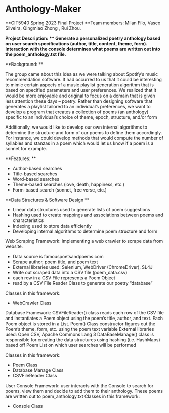 # Anthology-Maker
**CIT5940 Spring 2023 Final Project
**Team members: Milan Filo, Vasco Silveira, Qingmiao Zhong , Rui Zhou.


**Project Description:
**
Generate a personalized poetry anthology based on user search specifications (author, title, content, theme, form). 
Interaction with the console determines what poems are written out into the poem_anthology.txt file.**


**Background:
**

The group came about this idea as we were talking about Spotify’s music recommendation software. It had occurred to us that it could be interesting to mimic certain aspects of a music playlist generation algorithm that is based on specified parameters and user preferences.
We realized  that it would be more enjoyable and original to focus on a domain that is given less attention these days – poetry.
Rather than designing software that generates a playlist tailored to an individual’s preferences, we want to develop a program that creates a collection of poems (an anthology) specific to an individual’s choice of theme, epoch, structure, and/or form

Additionally, we would like to develop our own internal algorithms to determine the structure and form of our poems to define them accordingly. For instance, we could develop methods that would compute the number of syllables and stanzas in a poem which would let us know if a poem is a sonnet for example.


**Features:
**

- Author-based searches
- Title-based searches
- Word-based searches
- Theme-based searches (love, death, happiness, etc.)
- Form-based search (sonnet, free verse, etc.)

**Data Structures & Software Design
**

- Linear data structures used to generate lists of poem suggestions
- Hashing used to create mappings and associations between poems and characteristics
- Indexing used to store data efficiently
- Developing internal algorithms to determine poem structure and form

Web Scraping Framework: implementing a web crawler to scrape data from website.
- Data source is famouspoetsandpoems.com
- Scrape author, poem title, and poem text
- External libraries used: Selenium, WebDriver (ChromeDriver), SL4J
- Write out scraped data into a CSV file (poem_data.csv)
- each row in a CSV File represents a Poem Object
- read by a CSV File Reader Class to generate our poetry “database”

Classes in this framework:
- WebCrawler Class

Database Framework:
CSVFileReader() class reads each row of the CSV file and instantiates a Poem object using the poem’s title, author, and text. Each Poem object is stored in a List.
Poem() Class constructor figures out the Poem’s theme, form, etc. using the poem text variable
External libraries used: Open CSV, Apache Commons Lang 3
DataBaseManage() class is responsible for creating the data structures using hashing (i.e. HashMaps) based off Poem List on which user searches will be performed 

Classes in this framework:
- Poem Class
- Database Manage Class
- CSVFileReader Class 


User Console Framework: user interacts with the Console to search for poems, view them and decide to add them to their anthology. These poems are written out to poem_anthology.txt
Classes in this framework:
- Console Class 

